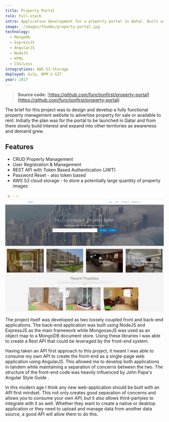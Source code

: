 ```yaml
---
title: Property Portal
role: Full-stack
intro: Application development for a property portal in Qatar. Built with MongoDb and AngularJS.
image: ./images/thumbs/property-portal.jpg
technology:
  - MongoDb
  - ExpressJS
  - AngularJS
  - NodeJS
  - HTML
  - CSS/Less
integrations: AWS S3 Storage
deployed: Gulp, NPM & GIT
year: 2017
---
```

> **Source code:** [https://github.com/functionfirst/property-portal](https://github.com/functionfirst/property-portal)

The brief for this project was to design and develop a fully functional property management website to advertise property for sale or available to rent. Initially the plan was for the portal to be launched in Qatar and from there slowly build interest and expand into other territories as awareness and demand grew.

## Features

* CRUD Property Management
* User Registration & Management
* REST API with Token Based Authentication (JWT)
* Password Reset - also token based
* AWS S3 cloud storage - to store a potentially large quantity of property images

[![Screenshot of the Property Portal for IQBAYT](./images/iqbayt.jpg)](./images/iqbayt.jpg)

The project itself was developed as two loosely coupled front and back-end applications. The back-end application was built using NodeJS and ExpressJS as the main framework while MongooseJS was used as an object map to a MongoDB document store. Using these libraries I was able to create a Rest API that could be leveraged by the front-end system.

Having taken an API first approach to this project, it meant I was able to consume my own API to create the front-end as a single-page web application using AngularJS. This allowed me to develop both applications in tandem while maintaining a separation of concerns between the two. The structure of the front-end code was heavily influenced by John Papa's Angular Style Guide .

In this modern age I think any new web-application should be built with an API first mindset. This not only creates good separation of concerns and allows you to consume your own API, but it also allows third-partyies to integrate with it as well. Whether they want to create a native or desktop application or they need to upload and manage data from another data source, a good API will allow them to do this.